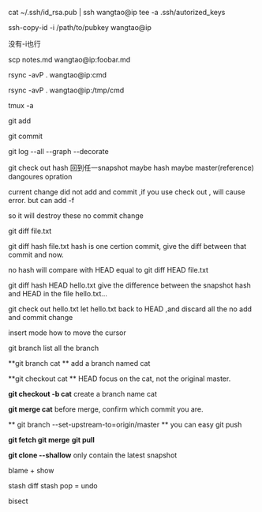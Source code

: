 cat ~/.ssh/id_rsa.pub | ssh wangtao@ip tee -a .ssh/autorized_keys

ssh-copy-id -i /path/to/pubkey wangtao@ip 

没有-i也行

scp notes.md wangtao@ip:foobar.md

rsync -avP . wangtao@ip:cmd

rsync -avP . wangtao@ip:/tmp/cmd

tmux -a 



git add

git commit

git log --all --graph --decorate

git check out hash 回到任一snapshot maybe hash maybe master(reference)  dangoures opration

current change did not add and commit ,if you use check out , will cause error.   but can add -f

so it will destroy these no commit change

git diff  file.txt  

git diff hash file.txt   hash is one certion commit, give the diff between that commit and now.

no hash will compare with HEAD   equal to  git diff HEAD file.txt 

git diff hash HEAD hello.txt  give the difference between the snapshot hash and HEAD  in the file hello.txt...  



git check out hello.txt  let hello.txt back to HEAD ,and discard all the no add and commit change

insert mode how to move the cursor

git branch list all the branch

**git branch cat ** add a branch named cat

**git checkout cat ** HEAD focus on the cat, not the original master.

**git checkout -b cat** create a branch name cat



**git merge cat** before merge, confirm which commit you are.

** git branch --set-upstream-to=origin/master ** you can easy git push

**git fetch git merge**  **git pull**

**git clone --shallow** only contain the latest snapshot

blame + show

stash diff  stash pop = undo

bisect



